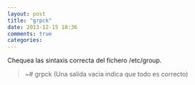 ```yaml
---
layout: post
title: "grpck"
date: 2013-12-15 18:36
comments: true
categories: 
---
```

Chequea las sintaxis correcta del fichero /etc/group.

>~# grpck (Una salida vacia indica que todo es correcto)

